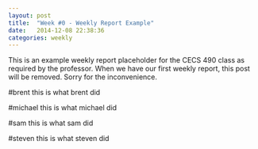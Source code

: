 ```yaml
---
layout: post
title:  "Week #0 - Weekly Report Example"
date:   2014-12-08 22:38:36
categories: weekly
---
```

This is an example weekly report placeholder for the CECS 490 class as required by the professor. When we have our first weekly report, this post will be removed. Sorry for the inconvenience.

#brent
this is what brent did

#michael
this is what michael did

#sam
this is what sam did

#steven
this is what steven did